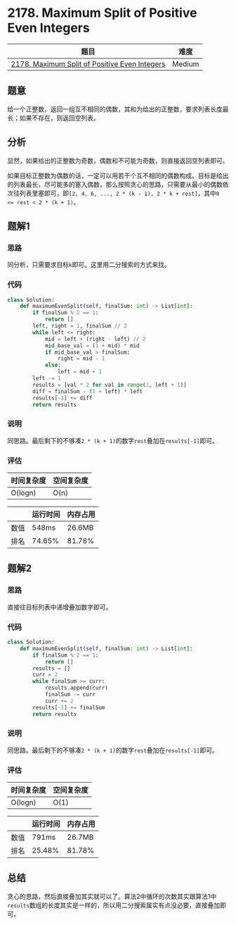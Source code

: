 # 2178. Maximum Split of Positive Even Integers

| 题目 | 难度 |
| ---- | ---- |
| [2178. Maximum Split of Positive Even Integers](https://leetcode.com/problems/maximum-split-of-positive-even-integers/) | Medium |

## 题意

给一个正整数，返回一组互不相同的偶数，其和为给出的正整数，要求列表长度最长；如果不存在，则返回空列表。

## 分析

显然，如果给出的正整数为奇数，偶数和不可能为奇数，则直接返回空列表即可。

如果目标正整数为偶数的话，一定可以用若干个互不相同的偶数构成。目标是给出的列表最长，尽可能多的塞入偶数，那么按照贪心的思路，只需要从最小的偶数依次往列表里塞即可，即`[2, 4, 6, ..., 2 * (k - 1), 2 * k + rest]`，其中`0 <= rest < 2 * (k + 1)`。

## 题解1

### 思路

同分析，只需要求目标`k`即可。这里用二分搜索的方式来找。

### 代码

```python
class Solution:
    def maximumEvenSplit(self, finalSum: int) -> List[int]:
        if finalSum % 2 == 1:
            return []
        left, right = 1, finalSum // 2
        while left <= right:
            mid = left + (right - left) // 2
            mid_base_val = (1 + mid) * mid
            if mid_base_val > finalSum:
                right = mid - 1
            else:
                left = mid + 1
        left -= 1
        results = [val * 2 for val in range(1, left + 1)]
        diff = finalSum - (1 + left) * left
        results[-1] += diff
        return results
```

### 说明

同思路。最后剩下的不够凑`2 * (k + 1)`的数字`rest`叠加在`results[-1]`即可。

### 评估

| 时间复杂度 | 空间复杂度 |
| ---- | ---- |
| O(logn) | O(n) |

| | 运行时间 | 内存占用 |
| ---- | ---- | ---- |
| 数值 | 548ms | 26.6MB |
| 排名 | 74.65% | 81.78% |

## 题解2

### 思路

直接往目标列表中递增叠加数字即可。

### 代码

```python
class Solution:
    def maximumEvenSplit(self, finalSum: int) -> List[int]:
        if finalSum % 2 == 1:
            return []
        results = []
        curr = 2
        while finalSum >= curr:
            results.append(curr)
            finalSum -= curr
            curr += 2
        results[-1] += finalSum
        return results
```

### 说明

同思路。最后剩下的不够凑`2 * (k + 1)`的数字`rest`叠加在`results[-1]`即可。

### 评估

| 时间复杂度 | 空间复杂度 |
| ---- | ---- |
| O(logn) | O(1) |

| | 运行时间 | 内存占用 |
| ---- | ---- | ---- |
| 数值 | 791ms | 26.7MB |
| 排名 | 25.48% | 81.78% |

## 总结

贪心的思路，然后直接叠加其实就可以了。算法2中循环的次数其实跟算法1中`results`数组的长度其实是一样的，所以用二分搜索属实有点没必要，直接叠加即可。
